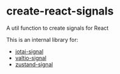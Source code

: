 # create-react-signals

A util function to create signals for React

This is an internal library for:
- [jotai-signal](https://github.com/jotai-labs/jotai-signal)
- [valtio-signal](https://github.com/dai-shi/valtio-signal)
- [zustand-signal](https://github.com/dai-shi/zustand-signal)
